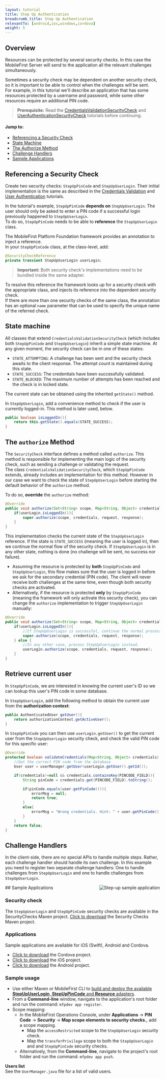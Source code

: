 ```yaml
---
layout: tutorial
title: Step Up Authentication
breadcrumb_title: Step Up Authentication
relevantTo: [android,ios,windows,cordova]
weight: 5
---
```

## Overview
Resources can be protected by several security checks. In this case the MobileFirst Server will send to the application all the relevant challenges simultaneously.  

Sometimes a security check may be dependent on another security check, so it is important to be able to control when the challenges will be sent.  
For example, in this tutorial we'll describe an application that has some resources protected by a username and password, while some other resources require an additional PIN code.

> **Prerequisite:** Read the [CredentialsValidationSecurityCheck](../credentials-validation) and [UserAuthenticationSecurityCheck](.../user-authentication) tutorials before continuing.

#### Jump to:

* [Referencing a Security Check](#referencing-a-security-check)
* [State Machine](state-machine)
* [The Authorize Method](the-authorize-method)
* [Challenge Handlers](Challenge-Handlers)
* [Sample Applications](#sample-applications)

## Referencing a Security Check
Create two security checks: `StepUpPinCode` and `StepUpUserLogin`. Their initial implementation is the same as described in the [Credentials Validation](../credentials-validation/security-check/) and [User Authentication](../user-authentication/security-check/) tutorials.

In the tutorial's example, `StepUpPinCode` **depends on** `StepUpUserLogin`. The user should only be asked to enter a PIN code if a successful login previously happened to `StepUpUserLogin`.  
To do so, `StepUpPinCode` needs to be able to **reference** the `StepUpUserLogin` class.  

The MobileFirst Platform Foundation framework provides an annotation to inject a reference.  
In your `StepUpPinCode` class, at the class-level, add:

```java
@SecurityCheckReference
private transient StepUpUserLogin userLogin;
```

> <span class="glyphicon glyphicon-exclamation-sign" aria-hidden="true"></span> **Important:** Both security check's implementations need to be bundled inside the same adapter.

To resolve this reference the framework looks up for a security check with the appropriate class, and injects its reference into the dependent security check.  
If there are more than one security checks of the same class, the annotation has an optional `name` parameter that can be used to specify the unique name of the referred check.

## State machine

All classes that extend `CredentialsValidationSecurityCheck` (which includes both `StepUpPinCode` and `StepUpUserLogin`) inherit a simple state machine. At any given moment, the security check can be in one of these states:

- `STATE_ATTEMPTING`: A challenge has been sent and the security check awaits to the client response. The attempt count is maintained during this state.
- `STATE_SUCCESS`: The credentials have been successfully validated.
- `STATE_BLOCKED`: The maximum number of attempts has been reached and the check is in locked state.

The current state can be obtained using the inherited `getState()` method.

In `StepUpUserLogin`, add a convenience method to check if the user is currently logged-in.
This method is later used, below.

```java
public boolean isLoggedIn(){
    return this.getState().equals(STATE_SUCCESS);
}
```

## The `authorize` Method

The `SecurityCheck` interface defines a method called `authorize`. This method is responsible for implementing the main logic of the security check, such as sending a challenge or validating the request.  
The class `CredentialsValidationSecurityCheck`, which `StepUpPinCode` extends, already includes an implementation for this method. However in our case we want to check the state of `StepUpUserLogin` before starting the default behavior of the `authorize` method.

To do so, **override** the `authorize` method:

```java
@Override
public void authorize(Set<String> scope, Map<String, Object> credentials, HttpServletRequest request, AuthorizationResponse response) {
    if(userLogin.isLoggedIn()){
        super.authorize(scope, credentials, request, response);
    }
}
```

This implementation checks the current state of the `StepUpUserLogin` reference. If the state is `STATE_SUCCESS` (meaning the user is logged in), then we continue the normal flow of the security check. If `StepUpUserLogin` is in any other state, nothing is done (no challenge will be sent, no success nor failure).

- Assuming the resource is protected by **both** `StepUpPinCode` and `StepUpUserLogin`, this flow makes sure that the user is logged in before we ask for the secondary credential (PIN code). The client will never receive both challenges at the same time, even though both security checks are activated.
- Alternatively, if the resource is protected **only** by `StepUpPinCode` (meaning the framework will only activate this security check), you can change the `authorize` implementation to trigger `StepUpUserLogin` manually:

```java
@Override
public void authorize(Set<String> scope, Map<String, Object> credentials, HttpServletRequest request, AuthorizationResponse response) {
    if(userLogin.isLoggedIn()){
        //If StepUpUserLogin is successful, continue the normal processing of StepUpPinCode
        super.authorize(scope, credentials, request, response);
    } else {
        //In any other case, process StepUpUserLogin instead.
        userLogin.authorize(scope, credentials, request, response);
    }
}
```

## Retrieve current user
In `StepUpPinCode`, we are interested in knowing the current user's ID so we can lookup this user's PIN code in some database.

In `StepUpUserLogin`, add the following method to obtain the current user from the **authorization context**:

```java
public AuthenticatedUser getUser(){
    return authorizationContext.getActiveUser();
}
```

In `StepUpPinCode` you can then use `userLogin.getUser()` to get the current user from the `StepUpUserLogin` security check, and check the valid PIN code for this specific user:

```java
@Override
protected boolean validateCredentials(Map<String, Object> credentials) {
    //Get the correct PIN code from the database
    User user = userManager.getUser(userLogin.getUser().getId());

    if(credentials!=null && credentials.containsKey(PINCODE_FIELD)){
        String pinCode = credentials.get(PINCODE_FIELD).toString();

        if(pinCode.equals(user.getPinCode())){
            errorMsg = null;
            return true;
        }
        else{
            errorMsg = "Wrong credentials. Hint: " + user.getPinCode();
        }
    }
    return false;
}
```

## Challenge Handlers
In the client-side, there are no special APIs to handle multiple steps. Rather, each challenge handler should handle its own challenge. In this example you need to register two separate challenge handlers: One to handle challenges from `StepUpUserLogin` and one to handle challenges from `StepUpUserLogin`.

<img alt="Step-up sample application" src="sample_application.png" style="float:right"/>
## Sample Applications

### Security check
The `StepUpUserLogin` and `StepUpPinCode` security checks are available in the SecurityChecks Maven project.
[Click to download](https://github.com/MobileFirst-Platform-Developer-Center/SecurityCheckAdapters/tree/release80) the Security Checks Maven project.

### Applications
Sample applications are available for iOS (Swift), Android and Cordova.
* [Click to download](https://github.com/MobileFirst-Platform-Developer-Center/StepUpCordova/tree/release80) the Cordova project.
* [Click to download](https://github.com/MobileFirst-Platform-Developer-Center/StepUpSwift/tree/release80) the iOS project.
* [Click to download](https://github.com/MobileFirst-Platform-Developer-Center/StepUpAndroid/tree/release80) the Android project.

### Sample usage
* Use either Maven or MobileFirst CLI to [build and deploy the available **StepUpUserLogin**, **StepUpPinCode** and **Resource** adapters](../../../adapters/creating-adapters/).
* From a **Command-line** window, navigate to the application's root folder and run the command: `mfpdev app register`.
* Scope mapping:
    * In the MobileFirst Operations Console, under **Applications** → **PIN Code** → **Security** → **Map scope elements to security checks.**, add a scope mapping.
        * Map the `accessRestricted` scope to the `StepUpUserLogin` security check.
        * Map the `transferPrivilege` scope to both the `StepUpUserLogin` and and `StepUpPinCode` security checks.
    * Alternatively, from the **Command-line**, navigate to the project's root folder and run the command: `mfpdev app push`.  

**Users list**  
See the `UserManager.java` file for a list of valid users.

